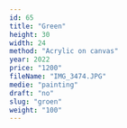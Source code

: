 ```yaml
---
id: 65
title: "Green"
height: 30
width: 24
method: "Acrylic on canvas"
year: 2022
price: "1200"
fileName: "IMG_3474.JPG"
medie: "painting"
draft: "no"
slug: "groen"
weight: "100"
---
```


